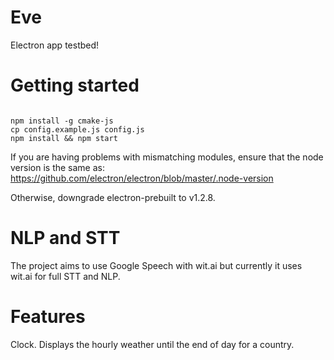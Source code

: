# Eve

Electron app testbed!

# Getting started

```

npm install -g cmake-js
cp config.example.js config.js
npm install && npm start

```

If you are having problems with mismatching modules, ensure that the node version is the same as:
https://github.com/electron/electron/blob/master/.node-version

Otherwise, downgrade electron-prebuilt to v1.2.8.


# NLP and STT
The project aims to use Google Speech with wit.ai but currently it uses wit.ai for full STT and NLP.

# Features
Clock.
Displays the hourly weather until the end of day for a country.

